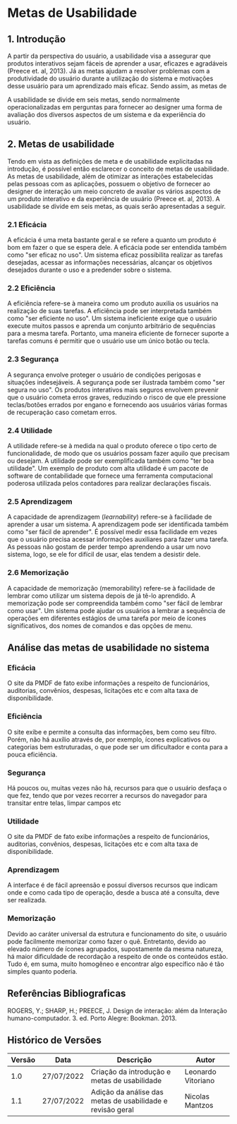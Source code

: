 # Metas de Usabilidade 

## 1. Introdução 

A partir da perspectiva do usuário, a usabilidade visa a assegurar que produtos interativos sejam fáceis de aprender a usar, eficazes e agradáveis (Preece et. al, 2013). Já as metas ajudam a resolver problemas com a produtividade do usuário durante a utilização do sistema e motivações desse usuário para um aprendizado mais eficaz. Sendo assim, as metas de  

A usabilidade se divide em seis metas, sendo normalmente operacionalizadas em perguntas para fornecer ao designer uma forma de avaliação dos diversos aspectos de um sistema e da experiência do usuário. 

## 2. Metas de usabilidade

Tendo em vista as definições de meta e de usabilidade explicitadas na introdução, é possível então esclarecer o conceito de metas de usabilidade. As metas de usabilidade, além de otimizar as interações estabelecidas pelas pessoas com as aplicações, possuem o objetivo de fornecer ao designer de interação um meio concreto de avaliar os vários aspectos de um produto interativo e da experiência de usuário (Preece et. al, 2013). A usabilidade se divide em seis metas, as quais serão apresentadas a seguir.

### 2.1 Eficácia

A eficácia é uma meta bastante geral e se refere a quanto um produto é bom em fazer o
que se espera dele. A eficácia pode ser entendida também como "ser eficaz no uso". Um sistema eficaz possibilita realizar as tarefas desejadas, acessar as informações necessárias, alcançar os objetivos desejados durante o uso e a predender sobre o sistema.

### 2.2 Eficiência

A eficiência refere-se à maneira como um produto auxilia os usuários na realização de
suas tarefas. A eficiência pode ser interpretada também como "ser eficiente no uso". Um sistema ineficiente exige que o usuário execute muitos passos e aprenda um conjunto arbitrário de sequências para a mesma tarefa. Portanto, uma maneira eficiente de fornecer suporte a tarefas comuns é permitir que o usuário use um único botão ou tecla.


### 2.3 Segurança

A segurança envolve proteger o usuário de condições perigosas e situações indesejáveis. A segurança pode ser ilustrada também como "ser segura no uso". Os produtos
interativos mais seguros envolvem prevenir que o usuário cometa erros
graves, reduzindo o risco de que ele pressione teclas/botões errados por engano e fornecendo aos usuários várias formas de recuperação caso cometam erros.

### 2.4 Utilidade

A utilidade refere-se à medida na qual o produto oferece o tipo certo de funcionalidade,
de modo que os usuários possam fazer aquilo que precisam ou desejam. A utilidade pode ser exemplificada também como "ter boa utilidade". Um exemplo de
produto com alta utilidade é um pacote de software de contabilidade que fornece uma
ferramenta computacional poderosa utilizada pelos contadores para realizar declarações
fiscais. 

### 2.5 Aprendizagem

A capacidade de aprendizagem (<i>learnability</i>) refere-se à facilidade de aprender a usar
um sistema. A aprendizagem pode ser identificada também como "ser fácil de aprender". É possível medir essa facilidade em vezes que o usuário precisa acessar informações auxiliares para fazer uma tarefa. As pessoas não gostam de perder tempo aprendendo a usar um novo sistema, logo, se ele for difícil de usar, elas tendem a desistir dele. 

### 2.6 Memorização

A capacidade de memorização (memorability) refere-se à facilidade de lembrar como utilizar um sistema depois de já tê-lo aprendido. A memorização pode ser compreendida também como "ser fácil de lembrar como usar". Um sistema pode ajudar os usuários a lembrar a sequência
de operações em diferentes estágios de uma tarefa por meio de ícones significativos, dos
nomes de comandos e das opções de menu.


## Análise das metas de usabilidade no sistema

### Eficácia

O site da PMDF de fato exibe informações a respeito de funcionários, auditorias, convênios, despesas, licitações etc e com alta taxa
de disponibilidade.

### Eficiência

O site exibe e permite a consulta das informações, bem como seu filtro. Porém, não há auxílio 
através de, por exemplo, ícones explicativos ou categorias bem estruturadas, o que pode ser um dificultador e conta para a pouca eficiência.

### Segurança

Há poucos ou, muitas vezes não há, recursos para que o usuário desfaça o que fez, tendo que 
por vezes recorrer a recursos do navegador para transitar entre telas, limpar campos etc

### Utilidade

O site da PMDF de fato exibe informações a respeito de funcionários, auditorias, convênios, despesas, licitações etc e com alta taxa
de disponibilidade.

### Aprendizagem

A interface é de fácil apreensão e possuí diversos recursos que indicam onde e como cada tipo de operação, desde a busca até a
consulta, deve ser realizada. 

### Memorização

Devido ao caráter universal da estrutura e funcionamento do site, o usuário pode facilmente memorizar como fazer o quê. Entretanto, 
devido ao elevado número de ícones agrupados, supostamente da mesma natureza, há maior dificuldade de recordação a respeito de onde 
os conteúdos estão. Tudo é, em suma, muito homogêneo e encontrar algo específico não é tão simples quanto poderia.

## Referências Bibliograficas

ROGERS, Y.; SHARP, H.; PREECE, J. Design de interação: além da Interação humano-computador. 3. ed. Porto Alegre: Bookman. 2013.

## Histórico de Versões

| Versão | Data       | Descrição                        | Autor              |
|--------|------------|----------------------------------|--------------------|
|  1.0   | 27/07/2022 | Criação da introdução e metas de usabilidade | Leonardo Vitoriano |
|  1.1   | 27/07/2022 | Adição da análise das metas de usabilidade e revisão geral | Nicolas Mantzos |
